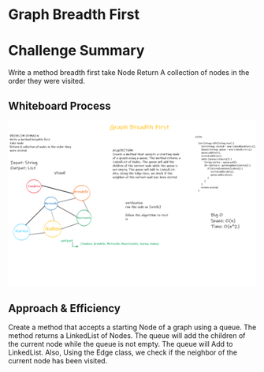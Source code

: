 # Graph Breadth First

# Challenge Summary
Write a method breadth first
take Node
Return A collection of nodes in the order they were visited.
## Whiteboard Process

![gbf](https://github.com/Maryam-n98/data-structures-and-algorithms/blob/graph-breadth-first/graph/img/code36.png)
## Approach & Efficiency
Create a method that accepts a starting Node of a graph using a queue. The method returns a LinkedList of Nodes. The queue will add the children of the current node while the queue is not empty. The queue will Add to LinkedList. Also, Using the Edge class, we check if the neighbor of the current node has been visited.

